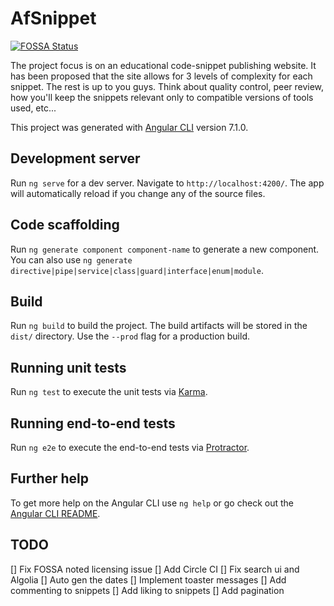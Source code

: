 # AfSnippet

[![FOSSA Status](https://app.fossa.io/api/projects/git%2Bgithub.com%2Fafsnippet%2Fafsnippet.svg?type=shield)](https://app.fossa.io/projects/git%2Bgithub.com%2Fafsnippet%2Fafsnippet?ref=badge_shield)

The project focus is on an educational code-snippet publishing website. It has been proposed that the site allows for 3 levels of complexity for each snippet. The rest is up to you guys. Think about quality control, peer review, how you'll keep the snippets relevant only to compatible versions of tools used, etc...

This project was generated with [Angular CLI](https://github.com/angular/angular-cli) version 7.1.0.

## Development server

Run `ng serve` for a dev server. Navigate to `http://localhost:4200/`. The app will automatically reload if you change any of the source files.

## Code scaffolding

Run `ng generate component component-name` to generate a new component. You can also use `ng generate directive|pipe|service|class|guard|interface|enum|module`.

## Build

Run `ng build` to build the project. The build artifacts will be stored in the `dist/` directory. Use the `--prod` flag for a production build.

## Running unit tests

Run `ng test` to execute the unit tests via [Karma](https://karma-runner.github.io).

## Running end-to-end tests

Run `ng e2e` to execute the end-to-end tests via [Protractor](http://www.protractortest.org/).

## Further help

To get more help on the Angular CLI use `ng help` or go check out the [Angular CLI README](https://github.com/angular/angular-cli/blob/master/README.md).

## TODO

[] Fix FOSSA noted licensing issue
[] Add Circle CI
[] Fix search ui and Algolia
[] Auto gen the dates
[] Implement toaster messages
[] Add commenting to snippets
[] Add liking to snippets
[] Add pagination
